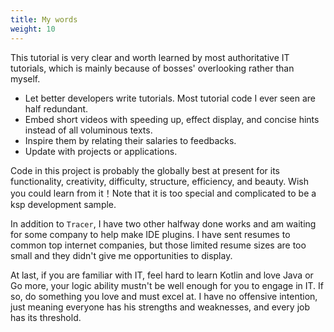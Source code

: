 ```yaml
---
title: My words
weight: 10
---
```


This tutorial is very clear and worth learned by most authoritative IT tutorials, which is mainly 
because of bosses' overlooking rather than myself. 
- Let better developers write tutorials. Most tutorial code I ever seen are half redundant. 
- Embed short videos with speeding up, effect display, and concise hints instead of all voluminous 
  texts.  
- Inspire them by relating their salaries to feedbacks.
- Update with projects or applications.

Code in this project is probably the globally best at present for its functionality, creativity,
difficulty, structure, efficiency, and beauty. Wish you could learn from it！Note that it is too 
special and complicated to be a ksp development sample. 

In addition to `Tracer`, I have two other halfway done works and am waiting for some company to 
help make IDE plugins. I have sent resumes to common top internet companies, but those limited 
resume sizes are too small and they didn't give me opportunities to display.

At last, if you are familiar with IT, feel hard to learn Kotlin and love Java or Go more, your logic
ability mustn't be well enough for you to engage in IT. If so, do something you love and must excel
at. I have no offensive intention, just meaning everyone has his strengths and weaknesses, and every
job has its threshold.